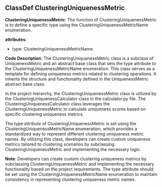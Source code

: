 ## ClassDef ClusteringUniquenessMetric
**ClusteringUniquenessMetric**: The function of ClusteringUniquenessMetric is to define a specific type using the ClusteringUniquenessMetricName enumeration.

**attributes**:
- type: ClusteringUniquenessMetricName

**Code Description**:
The ClusteringUniquenessMetric class is a subclass of UniquenessMetric and an abstract base class that sets the type attribute to the ClusteringUniquenessMetricName enumeration. This class serves as a template for defining uniqueness metrics related to clustering operations. It inherits the structure and functionality defined in the UniquenessMetric abstract base class. 

In the project hierarchy, the ClusteringUniquenessMetric class is utilized by the ClusteringUniquenessCalculator class in the calculator.py file. The ClusteringUniquenessCalculator class leverages the ClusteringUniquenessMetric to calculate uniqueness scores based on specific clustering uniqueness metrics. 

The type attribute of ClusteringUniquenessMetric is set using the ClusteringUniquenessMetricName enumeration, which provides a standardized way to represent different clustering uniqueness metric names. By utilizing this class, developers can create custom uniqueness metrics tailored to clustering scenarios by subclassing ClusteringUniquenessMetric and implementing the necessary logic.

**Note**:
Developers can create custom clustering uniqueness metrics by subclassing ClusteringUniquenessMetric and implementing the necessary functionality based on the project requirements. The type attribute should be set using the ClusteringUniquenessMetricName enumeration to maintain consistency in representing clustering uniqueness metric names.
